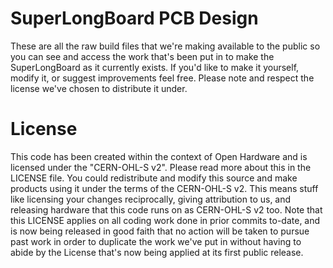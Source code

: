 # SuperLongBoard PCB Design

These are all the raw build files that we're making available to the public so you can see and access the work that's been put in to make the SuperLongBoard as it currently exists. If you'd like to make it yourself, modify it, or suggest improvements feel free. Please note and respect the license we've chosen to distribute it under.

# License

This code has been created within the context of Open Hardware and is licensed under the "CERN-OHL-S v2". Please read more about this in the LICENSE file. You could redistribute and modify this source and make products using it under the terms of the CERN-OHL-S v2. This means stuff like licensing your changes reciprocally, giving attribution to us, and releasing hardware that this code runs on as CERN-OHL-S v2 too. Note that this LICENSE applies on all coding work done in prior commits to-date, and is now being released in good faith that no action will be taken to pursue past work in order to duplicate the work we've put in without having to abide by the License that's now being applied at its first public release.
